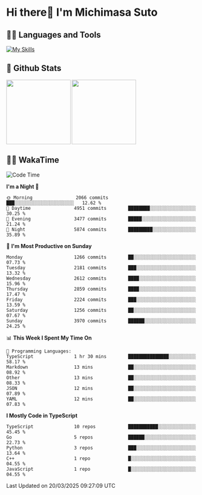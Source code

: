 # Hi there👋 I'm Michimasa Suto

## 🧑‍💻 Languages and Tools
[![My Skills](https://skillicons.dev/icons?i=ts,nextjs,react,vue,python,go,aws,docker,nodejs,redux,solidity,firebase,gcp,js,bootstrap,tailwind,materialui,html,css,wordpress,xd,figma,raspberrypi,arduino)](https://skillicons.dev)

<!--
**Suto-Michimasa/Suto-Michimasa** is a ✨ _special_ ✨ repository because its `README.md` (this file) appears on your GitHub profile.

Here are some ideas to get you started:

- 🔭 I’m currently working on ...
- 🌱 I’m currently learning ...
- 👯 I’m looking to collaborate on ...
- 🤔 I’m looking for help with ...
- 💬 Ask me about ...
- 📫 How to reach me: ...
- 😄 Pronouns: ...
- ⚡ Fun fact: ...
-->
## 💎 Github Stats

<div>
  <img height="170" align="left" src="https://github-readme-stats.vercel.app/api?username=Suto-michimasa&count_private=true&show_icons=true&theme=dark" />
  <img height="170" src="https://github-readme-stats.vercel.app/api/top-langs/?username=Suto-michimasa&langs_count=8&layout=compact&theme=dark" />
</div>

<!-- ## 🏆 GitHub Profile Trophy

<img width="800" src="https://github-profile-trophy.vercel.app/?username=Suto-michimasa&theme=onedark&no-frame=true"/>
 -->

## 🧑‍💻 WakaTime
<!--START_SECTION:waka-->
![Code Time](http://img.shields.io/badge/Code%20Time-647%20hrs%202%20mins-blue)

**I'm a Night 🦉** 

```text
🌞 Morning                2066 commits        ███░░░░░░░░░░░░░░░░░░░░░░   12.62 % 
🌆 Daytime                4951 commits        ████████░░░░░░░░░░░░░░░░░   30.25 % 
🌃 Evening                3477 commits        █████░░░░░░░░░░░░░░░░░░░░   21.24 % 
🌙 Night                  5874 commits        █████████░░░░░░░░░░░░░░░░   35.89 % 
```
📅 **I'm Most Productive on Sunday** 

```text
Monday                   1266 commits        ██░░░░░░░░░░░░░░░░░░░░░░░   07.73 % 
Tuesday                  2181 commits        ███░░░░░░░░░░░░░░░░░░░░░░   13.32 % 
Wednesday                2612 commits        ████░░░░░░░░░░░░░░░░░░░░░   15.96 % 
Thursday                 2859 commits        ████░░░░░░░░░░░░░░░░░░░░░   17.47 % 
Friday                   2224 commits        ███░░░░░░░░░░░░░░░░░░░░░░   13.59 % 
Saturday                 1256 commits        ██░░░░░░░░░░░░░░░░░░░░░░░   07.67 % 
Sunday                   3970 commits        ██████░░░░░░░░░░░░░░░░░░░   24.25 % 
```


📊 **This Week I Spent My Time On** 

```text
💬 Programming Languages: 
TypeScript               1 hr 30 mins        ███████████████░░░░░░░░░░   58.17 % 
Markdown                 13 mins             ██░░░░░░░░░░░░░░░░░░░░░░░   08.92 % 
Other                    13 mins             ██░░░░░░░░░░░░░░░░░░░░░░░   08.33 % 
JSON                     12 mins             ██░░░░░░░░░░░░░░░░░░░░░░░   07.89 % 
YAML                     12 mins             ██░░░░░░░░░░░░░░░░░░░░░░░   07.83 % 
```

**I Mostly Code in TypeScript** 

```text
TypeScript               10 repos            ███████████░░░░░░░░░░░░░░   45.45 % 
Go                       5 repos             ██████░░░░░░░░░░░░░░░░░░░   22.73 % 
Python                   3 repos             ███░░░░░░░░░░░░░░░░░░░░░░   13.64 % 
C++                      1 repo              █░░░░░░░░░░░░░░░░░░░░░░░░   04.55 % 
JavaScript               1 repo              █░░░░░░░░░░░░░░░░░░░░░░░░   04.55 % 
```




 Last Updated on 20/03/2025 09:27:09 UTC
<!--END_SECTION:waka-->
